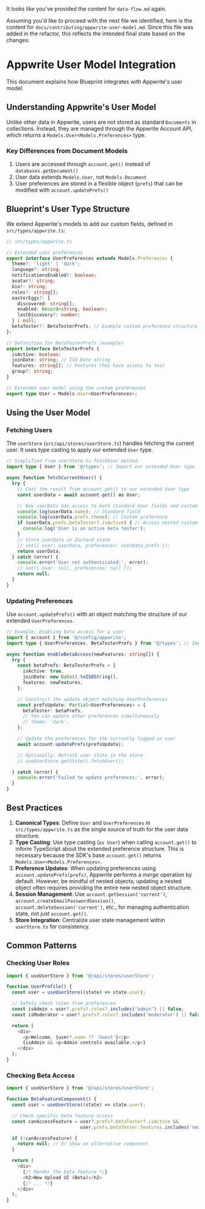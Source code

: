 It looks like you've provided the content for `data-flow.md` again.

Assuming you'd like to proceed with the next file we identified, here is the content for `docs/contributing/appwrite-user-model.md`. Since this file was added in the refactor, this reflects the intended final state based on the changes:

# Appwrite User Model Integration

This document explains how Blueprint integrates with Appwrite's user model.

## Understanding Appwrite's User Model

Unlike other data in Appwrite, users are not stored as standard `Documents` in collections. Instead, they are managed through the Appwrite Account API, which returns a `Models.User<Models.Preferences>` type.

### Key Differences from Document Models

1.  Users are accessed through `account.get()` instead of `databases.getDocument()`
2.  User data extends `Models.User`, not `Models.Document`
3.  User preferences are stored in a flexible object (`prefs`) that can be modified with `account.updatePrefs()`

## Blueprint's User Type Structure

We extend Appwrite's models to add our custom fields, defined in `src/types/appwrite.ts`:

```typescript
// src/types/appwrite.ts

// Extended user preferences
export interface UserPreferences extends Models.Preferences {
  theme?: 'light' | 'dark';
  language?: string;
  notificationsEnabled?: boolean;
  avatar?: string;
  bio?: string;
  roles?: string[];
  easterEggs?: {
    discovered: string[];
    enabled: Record<string, boolean>;
    lastDiscovery?: number;
  } | null;
  betaTester?: BetaTesterPrefs; // Example custom preference structure
};

// Definition for BetaTesterPrefs (example)
export interface BetaTesterPrefs {
  isActive: boolean;
  joinDate: string; // ISO Date string
  features: string[]; // Features they have access to test
  group?: string;
}

// Extended user model using the custom preferences
export type User = Models.User<UserPreferences>;
```

## Using the User Model

### Fetching Users

The `userStore` (`src/api/stores/userStore.ts`) handles fetching the current user. It uses type casting to apply our extended `User` type.

```typescript
// Simplified from userStore.ts fetchUser method
import type { User } from '@/types'; // Import our extended User type

async function fetchCurrentUser() {
  try {
    // Cast the result from account.get() to our extended User type
    const userData = await account.get() as User;

    // Now userData has access to both standard User fields and custom prefs
    console.log(userData.name); // Standard field
    console.log(userData.prefs.theme); // Custom preference
    if (userData.prefs.betaTester?.isActive) { // Access nested custom prefs safely
      console.log('User is an active beta tester');
    }
    // Store userData in Zustand state
    // set({ user: userData, preferences: userData.prefs });
    return userData;
  } catch (error) {
    console.error('User not authenticated:', error);
    // set({ user: null, preferences: null });
    return null;
  }
}
```

### Updating Preferences

Use `account.updatePrefs()` with an object matching the structure of our extended `UserPreferences`.

```typescript
// Example: Enabling beta access for a user
import { account } from '@/config/appwrite';
import type { UserPreferences, BetaTesterPrefs } from '@/types'; // Import preference types

async function enableBetaAccess(newFeatures: string[]) {
  try {
    const betaPrefs: BetaTesterPrefs = {
      isActive: true,
      joinDate: new Date().toISOString(),
      features: newFeatures,
    };

    // Construct the update object matching UserPreferences
    const prefsUpdate: Partial<UserPreferences> = {
      betaTester: betaPrefs,
      // You can update other preferences simultaneously
      // theme: 'dark',
    };

    // Update the preferences for the currently logged-in user
    await account.updatePrefs(prefsUpdate);

    // Optionally: Refresh user state in the store
    // useUserStore.getState().fetchUser();

  } catch (error) {
    console.error('Failed to update preferences:', error);
  }
}
```

## Best Practices

1.  **Canonical Types**: Define `User` and `UserPreferences` in `src/types/appwrite.ts` as the single source of truth for the user data structure.
2.  **Type Casting**: Use type casting (`as User`) when calling `account.get()` to inform TypeScript about the extended preference structure. This is necessary because the SDK's base `account.get()` returns `Models.User<Models.Preferences>`.
3.  **Preference Updates**: When updating preferences using `account.updatePrefs(prefs)`, Appwrite performs a *merge* operation by default. However, be mindful of nested objects; updating a nested object often requires providing the entire new nested object structure.
4.  **Session Management**: Use `account.getSession('current')`, `account.createEmailPasswordSession()`, `account.deleteSession('current')`, etc., for managing authentication state, not just `account.get()`.
5.  **Store Integration**: Centralize user state management within `userStore.ts` for consistency.

## Common Patterns

### Checking User Roles

```typescript
import { useUserStore } from '@/api/stores/userStore';

function UserProfile() {
  const user = useUserStore((state) => state.user);

  // Safely check roles from preferences
  const isAdmin = user?.prefs?.roles?.includes('admin') || false;
  const isModerator = user?.prefs?.roles?.includes('moderator') || false;

  return (
    <div>
      <p>Welcome, {user?.name ?? 'Guest'}</p>
      {isAdmin && <p>Admin controls available.</p>}
    </div>
  );
}
```

### Checking Beta Access

```typescript
import { useUserStore } from '@/api/stores/userStore';

function BetaFeatureComponent() {
  const user = useUserStore((state) => state.user);

  // Check specific beta feature access
  const canAccessFeature = user?.prefs?.betaTester?.isActive &&
                           user.prefs.betaTester.features.includes('new-upload-ui');

  if (!canAccessFeature) {
    return null; // Or show an alternative component
  }

  return (
    <div>
      {/* Render the beta feature */}
      <h2>New Upload UI (Beta)</h2>
      {/* ... */}
    </div>
  );
}
```